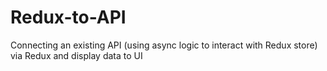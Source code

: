 # Redux-to-API
Connecting an existing API (using async logic to interact with Redux store) via Redux and display data to UI
